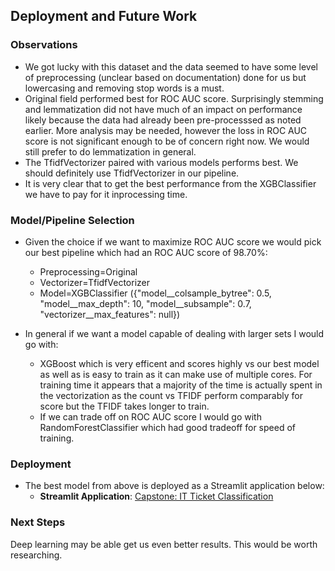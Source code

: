 ## Deployment and Future Work
### Observations
- We got lucky with this dataset and the data seemed to have some level of preprocessing (unclear based on documentation) done for us but lowercasing and removing stop words is a must.
- Original field performed best for ROC AUC score. Surprisingly stemming and lemmatization did not have much of an impact on performance likely because the data had already been pre-processsed as noted earlier. More analysis may be needed, however the loss in ROC AUC score is not significant enough to be of concern right now. We would still prefer to do lemmatization in general.
- The TfidfVectorizer paired with various models performs best. We should definitely use TfidfVectorizer in our pipeline.
- It is very clear that to get the best performance from the XGBClassifier we have to pay for it inprocessing time.
### Model/Pipeline Selection
- Given the choice if we want to maximize ROC AUC score we would pick our best pipeline which had an ROC AUC score of 98.70%:
  - Preprocessing=Original
  - Vectorizer=TfidfVectorizer
  - Model=XGBClassifier ({"model__colsample_bytree": 0.5, "model__max_depth": 10, "model__subsample": 0.7, "vectorizer__max_features": null})

- In general if we want a model capable of dealing with larger sets I would go with:
  - XGBoost which is very efficent and scores highly vs our best model as well as is easy to train as it can make use of multiple cores. For training time it appears that a majority of the time is actually spent in the vectorization as the count vs TFIDF perform comparably for score but the TFIDF takes longer to train.
  - If we can trade off on ROC AUC score I would go with RandomForestClassifier which had good tradeoff for speed of training.
### Deployment
- The best model from above is deployed as a Streamlit application below:
  - **Streamlit Application**: [Capstone: IT Ticket Classification](https://aimless-capstone.streamlit.app/)

### Next Steps
Deep learning may be able get us even better results. This would be worth researching.

